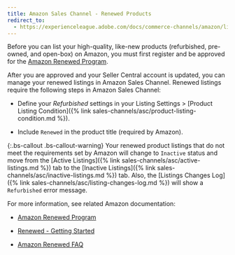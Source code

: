 ```yaml
---
title: Amazon Sales Channel - Renewed Products
redirect_to:
  - https://experienceleague.adobe.com/docs/commerce-channels/amazon/listing-settings/renewed-products.html
---
```


Before you can list your high-quality, like-new products (refurbished, pre-owned, and open-box) on Amazon, you must first register and be approved for the [Amazon Renewed Program](https://sell.amazon.com/programs/renewed.html).

After you are approved and your Seller Central account is updated, you can manage your renewed listings in Amazon Sales Channel. Renewed listings require the following steps in Amazon Sales Channel:

- Define your _Refurbished_ settings in your Listing Settings > [Product Listing Condition]({% link sales-channels/asc/product-listing-condition.md %}).

- Include `Renewed` in the product title (required by Amazon).

{:.bs-callout .bs-callout-warning}
Your renewed product listings that do not meet the requirements set by Amazon will change to `Inactive` status and move from the [Active Listings]({% link sales-channels/asc/active-listings.md %}) tab to the [Inactive Listings]({% link sales-channels/asc/inactive-listings.md %}) tab. Also, the [Listings Changes Log]({% link sales-channels/asc/listing-changes-log.md %}) will show a `Refurbished` error message.

For more information, see related Amazon documentation:

- [Amazon Renewed Program](https://sell.amazon.com/programs/renewed.html)

- [Renewed - Getting Started](https://sellercentral.amazon.com/gp/help/help.html/?itemID=201648580)

- [Amazon Renewed FAQ](https://sellercentral.amazon.com/gp/help/help.html?itemID=202190060)
